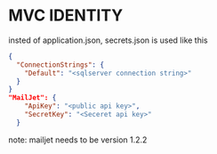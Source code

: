 # MVC IDENTITY

insted of application.json, secrets.json is used like this

```json
{
  "ConnectionStrings": {
    "Default": "<sqlserver connection string>"
  }
}
"MailJet": {
    "ApiKey": "<public api key>",
    "SecretKey": "<Seceret api key>"
  }
```

note: mailjet needs to be version 1.2.2